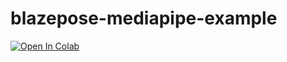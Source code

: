 # blazepose-mediapipe-example
[![Open In Colab](https://colab.research.google.com/assets/colab-badge.svg)](https://colab.research.google.com/github/ItayCoifman/blazepose-mediapipe-example/blob/main/Blazepose_simple_use_case_example.ipynb)

